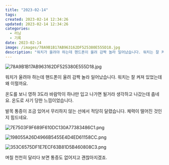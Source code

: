```yaml
---
title: "2023-02-14"
tags:
created: 2023-02-14 12:34:26
updated: 2023-02-14 12:34:26
categories:
  - 러닝
  - 기록
date: 2023-02-14
image: /images/78A9B1B17AB963162DF525380E555D18.jpg
description: "워치가 울려야 하는데 핸드폰이 울려 감짝 놀라 일어났습니다. 워치는 잘 켜져 있었는데 왜 이럴까요. 온도를 보니 영하 3도라 바람막이 하나만 입고 나가면 될거라 생각하고 나갔는데 춥네요. 온도로 사기 당한 느낌이었습니다. 발목 통증이 조금 있어서 무리하지 않는 선에서 적당히 달렸습니다."
---
```


![78A9B1B17AB963162DF525380E555D18.jpg](/images/78A9B1B17AB963162DF525380E555D18.jpg)
 
 

워치가 울려야 하는데 핸드폰이 울려 감짝 놀라 일어났습니다. 워치는 잘 켜져 있었는데 왜 이럴까요.

온도를 보니 영하 3도라 바람막이 하나만 입고 나가면 될거라 생각하고 나갔는데 춥네요. 온도로 사기 당한 느낌이었습니다.

발목 통증이 조금 있어서 무리하지 않는 선에서 적당히 달렸습니다. 체력이 떨어진 것인지 힘드네요.

 
 ![7E7503F9F689F610DC130A77383486C1.png](/images/7E7503F9F689F610DC130A77383486C1.png)
 
 

 
 ![198055A26D4966B5455E4D4ED61158CC.png](/images/198055A26D4966B5455E4D4ED61158CC.png)
 
 

 
 ![353C6575DF1E7ECF63B81D5B460808C3.png](/images/353C6575DF1E7ECF63B81D5B460808C3.png)
 
 

며칠 천천히 달리다 보면 통증도 없어지고 괜찮아지겠죠.
